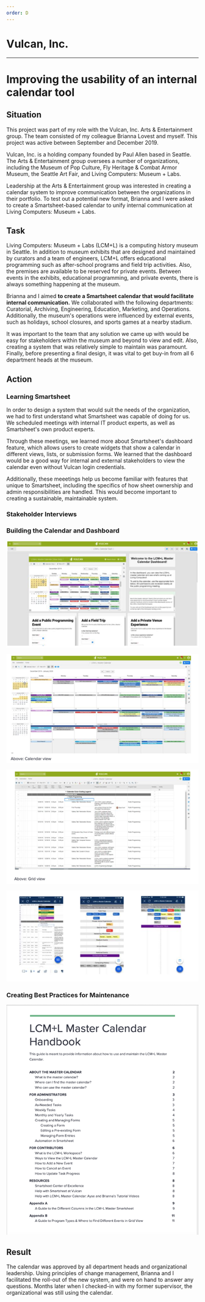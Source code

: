 ```yaml
---
order: D
---
```


# Vulcan, Inc.
---
# Improving the usability of an internal calendar tool

## Situation 

This project was part of my role with the Vulcan, Inc. Arts & Entertainment group. The team consisted of my colleague Brianna Lovest and myself. This project was active between September and December 2019.

Vulcan, Inc. is a holding company founded by Paul Allen based in Seattle. The Arts & Entertainment group oversees a number of organizations, including the Museum of Pop Culture, Fly Heritage & Combat Armor Museum, the Seattle Art Fair, and Living Computers: Museum + Labs. 

Leadership at the Arts & Entertainment group was interested in creating a calendar system to improve communication between the organizations in their portfolio. To test out a potential new format, Brianna and I were asked to create a Smartsheet-based calendar to unify internal communication at Living Computers: Museum + Labs. 


## Task 

Living Computers: Museum + Labs (LCM+L) is a computing history museum in Seattle. In addition to museum exhibits that are designed and maintained by curators and a team of engineers, LCM+L offers educational programming such as after-school programs and field trip activities. Also, the premises are available to be reserved for private events. Between events in the exhibits, educational programming, and private events, there is always something happening at the museum.

Brianna and I aimed **to create a Smartsheet calendar that would facilitate internal communication.** We collaborated with the following departments: Curatorial, Archiving, Engineering, Education, Marketing, and Operations. Additionally, the museum's operations were influenced by external events, such as holidays, school closures, and sports games at a nearby stadium.

It was important to the team that any solution we came up with would be easy for stakeholders within the museum and beyond to view and edit. Also, creating a system that was relatively simple to maintain was paramount. Finally, before presenting a final design, it was vital to get buy-in from all 6 department heads at the museum.

## Action

### Learning Smartsheet

In order to design a system that would suit the needs of the organization, we had to first understand what Smartsheet was capable of doing for us. We scheduled meetings with internal IT product experts, as well as Smartsheet's own product experts.

Through these meetings, we learned more about Smartsheet's dashboard feature, which allows users to create widgets that show a calendar in different views, lists, or submission forms. We learned that the dashboard would be a good way for internal and external stakeholders to view the calendar even without Vulcan login credentials.

Additionally, these meeetings help us become familiar with features that unique to Smartsheet, including the specifics of how sheet ownership and admin responsibilities are handled. This would become important to creating a sustainable, maintainable system.

### Stakeholder Interviews

### Building the Calendar and Dashboard

![](/static/vulcan-dashboard.png/)

![](/static/vulcan-calendar-view.png/)

![](/static/vulcan-grid-view.png/)

![](/static/vulcan-mobile.png/)

### Creating Best Practices for Maintenance

![](/static/vulcan-handbook-screen.png/)

## Result

The calendar was approved by all department heads and organizational leadership. Using principles of change management, Brianna and I facilitated the roll-out of the new system, and were on hand to answer any questions. Months later when I checked-in with my former supervisor, the organizational was still using the calendar.

